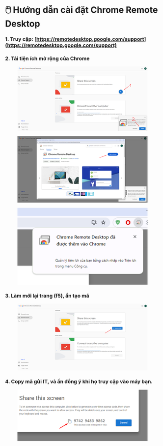 # 🖱️ Hướng dẫn cài đặt Chrome Remote Desktop

### 1. Truy cập: [https://remotedesktop.google.com/support](https://remotedesktop.google.com/support)

### 2. Tải tiện ích mở rộng của Chrome

<figure><img src=".gitbook/assets/image (26).png" alt=""><figcaption></figcaption></figure>

<figure><img src=".gitbook/assets/image (28).png" alt=""><figcaption></figcaption></figure>

<figure><img src=".gitbook/assets/image (29).png" alt=""><figcaption></figcaption></figure>

### 3. Làm mới lại trang (f5), ấn tạo mã

<figure><img src=".gitbook/assets/image (30).png" alt=""><figcaption></figcaption></figure>

### 4. Copy mã gửi IT, và ấn đồng ý khi họ truy cập vào máy bạn.

<figure><img src=".gitbook/assets/image (31).png" alt=""><figcaption></figcaption></figure>
